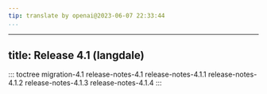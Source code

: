 ```yaml
---
tip: translate by openai@2023-06-07 22:33:44
...
```

---
title: Release 4.1 (langdale)
---
::: toctree
migration-4.1 release-notes-4.1 release-notes-4.1.1 release-notes-4.1.2 release-notes-4.1.3 release-notes-4.1.4
:::
